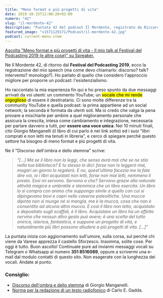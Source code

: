 ```yaml
---
title: "Meno format e più progetti di vita"
date: 2019-10-15T12:00:20+02:00
numero: "42"
slug: "il-mordente-42"
description: "Puntata 42 del podcast Il Mordente, registrato da Riccardo Palombo. Ecco il mio talk al Festival del Podcasting 2019 dal titolo: niente format e più progetti di vita."
featured_image: "v1571129171/Podcast/il-mordente-42.jpg"
podcast: current-menu-item
---
```


<a class="spreaker-player" href="https://www.spreaker.com/episode/19514704" data-resource="episode_id=19514704" data-width="100%" data-height="200px" data-theme="light" data-playlist="false" data-playlist-continuous="false" data-autoplay="false" data-live-autoplay="false" data-chapters-image="true" data-episode-image-position="right" data-hide-logo="false" data-hide-likes="false" data-hide-comments="false" data-hide-sharing="false" data-hide-download="true">Ascolta "Meno format e più progetti di vita - Il mio talk al Festival del Podcasting 2019 (e altre cose)" su Spreaker.</a>

Ne Il Mordente 42, di ritorno dal <strong>Festival del Podcasting 2019</strong>, ecco la registrazione del mio speech (ma come devo chiamarlo: discorso? talk? intervento? monologo?). Ho parlato di quello che considero l'approccio migliore per proporre un podcast: l'esistenzialismo. 

Ho raccontato la mia esperienza fin qui e ho preso spunto da due messaggi arrivati da voi utenti: un commento YouTube; un <mark>vocale che mi rende orgoglioso</mark> di essere il destinatario. Ci sono molte differenze tra la community YouTube e quella podcast: la prima appartiene ad un social network; la seconda è formata da utenti soli. Ma io credo che valga la pena provare a mischiarle per ambire a quel miglioramento personale che assicura la crescita, intesa come cambiamento e integrazione, necessaria per parlare davvero a tutti, per <strong>essere una voce unica</strong>. Nei 10 minuti finali, cito Giorgio Manganelli (il libro di cui parlo è nei link sotto) ed i suoi "libri comprati e non letti ma tenuti in libreria", e cerco di spiegare perché questo settore ha bisogno di meno format e più progetti di vita.

Ne il "Discorso dell'ombra e dello stemma" scrive:

> _"[...] Ma se il libro non lo leggi, che senso avrà mai che se ne stia nella tua biblioteca? E tu stesso lo dici: forse non lo leggerò mai, magari un giorno lo regalerò. E no, quest’ultima facezia me la fate dire voi, io i libri acquistati non letti, forse non mai letti, nemmeno li presto. Essi mi servono. Servono a che? Servono grazie alla naturale attività magica e umbratile e stemmica che un libro esercita. Un libro lo si compra con animo che suppongo simile a quello con cui si dipingevano bovi e capri nelle caverne paleolitiche. Una mucca dipinta non si munge né si mangia, ma è la mucca, cosa che non è consentito ad alcuna altra mucca. E così il libro non letto, acquistato e depositato sugli scaffali, è il libro. Acquistare un libro ha un effetto nervino che nessun altro gesto può avere; è una scelta del tutto onirica, isterica, fantastica, e suppone un progetto di vita, e naturalmente più libri possono alludere a più progetti di vita. [...]"_

La puntata inizia con aggiornamento sull'umore, sulla corsa, sul perché chi viene da Varese apprezza il castello Sforzesco. Insomma, solite cose. Per oggi è tutto. Buon ascolto! Continuate pure ad inviarmi messaggi vocali su Telegram o Whatsapp al numero <strong>351 8516089</strong>, oppure a scrivermi una e-mail dal modulo contatti di questo sito. Non esagerate con la lunghezza dei vocali. Andate al punto.

### Consiglio:
<ul>
<li><a class="text-info" href="https://amzn.to/2Saxfj8" target="_blank" rel="nofollow" title="Vedi il libro Discorso dell'ombra e dello stemma">Discorso dell'ombra e dello stemma</a> di Giorgio Manganelli.</li>
<li><a href="https://amzn.to/2ZQtMik" target="_blank" rel="nofollow" title="Vedi il libro Norme per la redazione di un testo radiofonico">Norme per la redazione di un testo radiofonico</a> di Carlo E. Gadda.</li>
</ul>